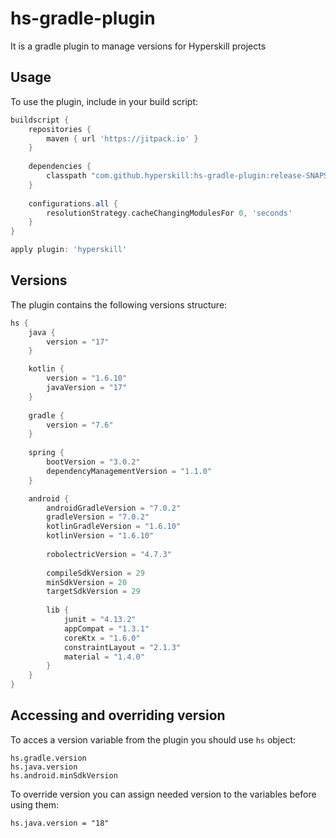 # hs-gradle-plugin

It is a gradle plugin to manage versions for Hyperskill projects

## Usage

To use the plugin, include in your build script:

```gradle
buildscript {
    repositories {
        maven { url 'https://jitpack.io' }
    }
    
    dependencies {
        classpath "com.github.hyperskill:hs-gradle-plugin:release-SNAPSHOT"
    }
    
    configurations.all {
        resolutionStrategy.cacheChangingModulesFor 0, 'seconds'
    }
}

apply plugin: 'hyperskill'
```

## Versions

The plugin contains the following versions structure:

```gradle
hs {
    java {
        version = "17"
    }

    kotlin {
        version = "1.6.10"
        javaVersion = "17"
    }
    
    gradle {
        version = "7.6"
    }
    
    spring {
        bootVersion = "3.0.2"
        dependencyManagementVersion = "1.1.0"
    }

    android {
        androidGradleVersion = "7.0.2"
        gradleVersion = "7.0.2"
        kotlinGradleVersion = "1.6.10"
        kotlinVersion = "1.6.10"
    
        robolectricVersion = "4.7.3"
    
        compileSdkVersion = 29
        minSdkVersion = 20
        targetSdkVersion = 29
        
        lib {
            junit = "4.13.2"
            appCompat = "1.3.1"
            coreKtx = "1.6.0"
            constraintLayout = "2.1.3"
            material = "1.4.0"
        }
    }
}
```

## Accessing and overriding version

To acces a version variable from the plugin you should use `hs` object:

```
hs.gradle.version
hs.java.version
hs.android.minSdkVersion
```

To override version you can assign needed version to the variables before using them:

```
hs.java.version = "18"
```
